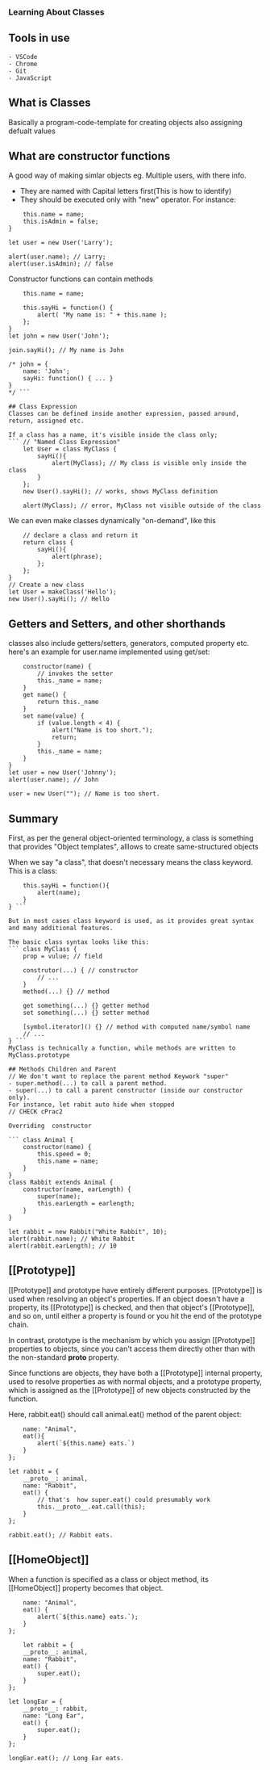 ### Learning About Classes

## Tools in use
    - VSCode
    - Chrome
    - Git
    - JavaScript

## What is Classes
 Basically a program-code-template for creating objects also assigning defualt values

## What are constructor functions
A good way of making simlar objects eg. Multiple users, with there info.
- They are named with Capital letters first(This is how to identify)
- They should be executed only with "new" operator.
For instance: 

``` function User(name) {
    this.name = name;
    this.isAdmin = false;
}

let user = new User('Larry');

alert(user.name); // Larry;
alert(user.isAdmin); // false 
```

Constructor functions can contain methods

``` function User(name) {
    this.name = name;

    this.sayHi = function() {
        alert( "My name is: " + this.name );
    };
}
let john = new User('John');

join.sayHi(); // My name is John

/* john = {
    name: 'John';
    sayHi: function() { ... }
}
*/ ```

## Class Expression
Classes can be defined inside another expression, passed around, return, assigned etc.

If a class has a name, it's visible inside the class only;
``` // "Named Class Expression"
    let User = class MyClass {
        sayHi(){
            alert(MyClass); // My class is visible only inside the class
        }
    };
    new User().sayHi(); // works, shows MyClass definition

    alert(MyClass); // error, MyClass not visible outside of the class 
```
We can even make classes dynamically "on-demand", like this
``` function makeClass(phrase) {
    // declare a class and return it
    return class {
        sayHi(){
            alert(phrase);
        };
    };
}
// Create a new class
let User = makeClass('Hello');
new User().sayHi(); // Hello
```
## Getters and Setters, and other shorthands
classes also include getters/setters, generators, computed property etc.
here's an example for user.name implemented using get/set: 
``` class User {
    constructor(name) {
        // invokes the setter
        this._name = name;
    }
    get name() {
        return this._name
    }
    set name(value) {
        if (value.length < 4) {
            alert("Name is too short.");
            return;
        }
        this._name = name;
    }
}
let user = new User('Johnny');
alert(user.name); // John

user = new User(""); // Name is too short.
```

## Summary
First, as per the general object-oriented terminology, a class is something that provides "Object templates", alllows to create same-structured objects

When we say "a class", that doesn't necessary means the class keyword.
This is a class: 
``` function User(name) {
    this.sayHi = function(){
        alert(name);
    }
} ```

But in most cases class keyword is used, as it provides great syntax and many additional features.

The basic class syntax looks like this: 
``` class MyClass {
    prop = vulue; // field

    construtor(...) { // constructor
        // ...
    }
    method(...) {} // method

    get something(...) {} getter method
    set something(...) {} setter method

    [symbol.iterator]() {} // method with computed name/symbol name
    // ...
} ```
MyClass is technically a function, while methods are written to MyClass.prototype

## Methods Children and Parent
// We don't want to replace the parent method Keywork "super"
- super.method(...) to call a parent method.
- super(...) to call a parent constructor (inside our constructor only).
For instance, let rabit auto hide when stopped
// CHECK cPrac2

Overriding  constructor

``` class Animal {
    constructor(name) {
        this.speed = 0;
        this.name = name;
    }
}
class Rabbit extends Animal {
    constructor(name, earLength) {
        super(name);
        this.earLength = earlength;
    }
}

let rabbit = new Rabbit("White Rabbit", 10);
alert(rabbit.name); // White Rabbit
alert(rabbit.earLength); // 10
```

## [[Prototype]]
[[Prototype]] and prototype have entirely different purposes. [[Prototype]] is used when resolving an object's properties. If an object doesn't have a property, its [[Prototype]] is checked, and then that object's [[Prototype]], and so on, until either a property is found or you hit the end of the prototype chain.

In contrast, prototype is the mechanism by which you assign [[Prototype]] properties to objects, since you can't access them directly other than with the non-standard __proto__ property.

Since functions are objects, they have both a [[Prototype]] internal property, used to resolve properties as with normal objects, and a prototype property, which is assigned as the [[Prototype]] of new objects constructed by the function.

Here, rabbit.eat() should call animal.eat() method of the parent object:

``` let animal = {
    name: "Animal",
    eat(){
        alert(`${this.name} eats.`)
    }
};

let rabbit = {
    __proto__: animal,
    name: "Rabbit",
    eat() {
        // that's  how super.eat() could presumably work
        this.__proto__.eat.call(this);
    }
};

rabbit.eat(); // Rabbit eats.
```

## [[HomeObject]]
When a function is specified as a class or object method, its [[HomeObject]] property becomes that object.
``` let animal = {
    name: "Animal",
    eat() {
        alert(`${this.name} eats.`);
    }
};

    let rabbit = {
    __proto__: animal,
    name: "Rabbit",
    eat() {
        super.eat();
    }
};

let longEar = {
    __proto__: rabbit,
    name: "Long Ear",
    eat() {
        super.eat();
    }
};

longEar.eat(); // Long Ear eats.
```